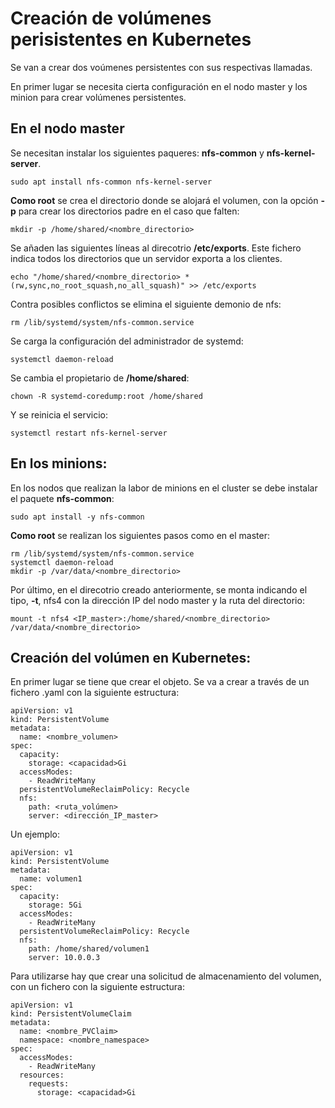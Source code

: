 # Creación de volúmenes perisistentes en Kubernetes
Se van a crear dos voúmenes persistentes con sus respectivas llamadas. 

En primer lugar se necesita cierta configuración en el nodo master y los minion para crear volúmenes persistentes.


## En el nodo master
Se necesitan instalar los siguientes paqueres: **nfs-common** y  **nfs-kernel-server**.
~~~
sudo apt install nfs-common nfs-kernel-server
~~~

**Como root** se crea el directorio donde se alojará el volumen, con la opción **-p** para crear los directorios padre en el caso que falten:
~~~
mkdir -p /home/shared/<nombre_directorio>
~~~

Se añaden las siguientes líneas al direcotrio **/etc/exports**. Este fichero indica todos los directorios que un servidor exporta a los clientes.
~~~ 
echo "/home/shared/<nombre_directorio> *(rw,sync,no_root_squash,no_all_squash)" >> /etc/exports
~~~

Contra posibles conflictos se elimina el siguiente demonio de nfs:
~~~
rm /lib/systemd/system/nfs-common.service
~~~

Se carga la configuración del administrador de systemd:
~~~
systemctl daemon-reload
~~~

Se cambia el propietario de **/home/shared**:
~~~
chown -R systemd-coredump:root /home/shared
~~~

Y se reinicia el servicio:
~~~
systemctl restart nfs-kernel-server
~~~

## En los minions:
En los nodos que realizan la labor de minions en el cluster se debe instalar el paquete **nfs-common**:
~~~
sudo apt install -y nfs-common
~~~

**Como root** se realizan los siguientes pasos como en el master:
~~~
rm /lib/systemd/system/nfs-common.service
systemctl daemon-reload
mkdir -p /var/data/<nombre_directorio>
~~~

Por último, en el direcotrio creado anteriormente, se monta indicando el tipo, **-t**, nfs4 con la dirección IP del nodo master y la ruta del directorio:
~~~
mount -t nfs4 <IP_master>:/home/shared/<nombre_directorio> /var/data/<nombre_directorio>
~~~

## Creación del volúmen en Kubernetes:
En primer lugar se tiene que crear el objeto. Se va a crear a través de un fichero .yaml con la siguiente estructura:
~~~
apiVersion: v1
kind: PersistentVolume
metadata:
  name: <nombre_volumen>
spec:
  capacity:
    storage: <capacidad>Gi
  accessModes:
    - ReadWriteMany
  persistentVolumeReclaimPolicy: Recycle
  nfs:
    path: <ruta_volúmen>
    server: <dirección_IP_master>
~~~

Un ejemplo:
~~~
apiVersion: v1
kind: PersistentVolume
metadata:
  name: volumen1
spec:
  capacity:
    storage: 5Gi
  accessModes:
    - ReadWriteMany
  persistentVolumeReclaimPolicy: Recycle
  nfs:
    path: /home/shared/volumen1
    server: 10.0.0.3
~~~

Para utilizarse hay que crear una solicitud de almacenamiento del volumen, con un fichero con la siguiente estructura:
~~~
apiVersion: v1
kind: PersistentVolumeClaim
metadata:
  name: <nombre_PVClaim>
  namespace: <nombre_namespace>
spec:
  accessModes:
    - ReadWriteMany
  resources:
    requests:
      storage: <capacidad>Gi
~~~


